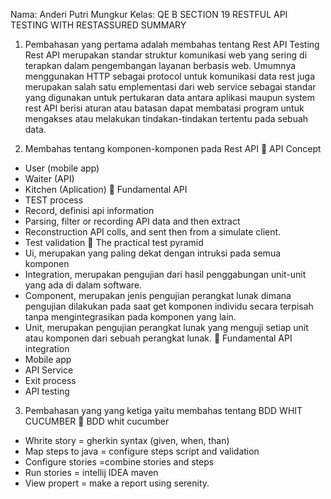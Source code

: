 Nama: Anderi Putri Mungkur
Kelas: QE B
SECTION 19 
RESTFUL API TESTING WITH RESTASSURED
SUMMARY 

1.	Pembahasan yang pertama adalah membahas tentang Rest API Testing 
Rest API merupakan standar struktur komunikasi web yang sering di terapkan dalam pengembangan layanan berbasis web. Umumnya menggunakan HTTP sebagai protocol untuk komunikasi data rest juga merupakan salah satu emplementasi dari web service sebagai standar yang digunakan untuk pertukaran data antara aplikasi maupun system rest API berisi aturan atau batasan dapat membatasi program untuk mengakses atau melakukan tindakan-tindakan tertentu pada sebuah data. 

2.	Membahas tentang komponen-komponen pada Rest API
	API Concept 
-	User (mobile app)
-	Waiter (API)
-	Kitchen (Aplication)
	Fundamental API 
-	TEST process
-	Record, definisi api information 
-	Parsing, filter or recording API data and then extract 
-	Reconstruction API colls, and sent then from a simulate client.
-	Test validation 
	The practical test pyramid 
-	Ui, merupakan yang paling dekat dengan intruksi pada semua komponen 
-	Integration, merupakan pengujian dari hasil penggabungan unit-unit yang ada di dalam software.
-	Component, merupakan jenis pengujian perangkat lunak dimana pengujian dilakukan pada saat get komponen individu secara terpisah tanpa mengintegrasikan pada komponen yang lain. 
-	Unit, merupakan pengujian perangkat lunak yang menguji setiap unit atau komponen dari sebuah perangkat lunak. 
	Fundamental API integration 
-	Mobile app 
-	API Service 
-	Exit process 
-	API testing 

3.	Pembahasan yang yang ketiga yaitu membahas tentang BDD WHIT CUCUMBER 
	BDD whit cucumber 
-	Whrite story = gherkin syntax (given, when, than)
-	Map steps to java = configure steps script and validation 
-	Configure stories =combine stories and steps 
-	Run stories = intellij IDEA maven 
-	View propert = make a report using serenity. 

